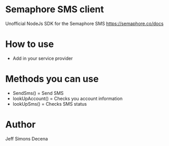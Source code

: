 # Semaphore SMS client

Unofficial NodeJs SDK for the Semaphore SMS https://semaphore.co/docs

# How to use

- Add in your service provider

# Methods you can use

- SendSms() = Send SMS
- lookUpAccount() = Checks you account information
- lookUpSms() = Checks SMS status

# Author

Jeff Simons Decena
